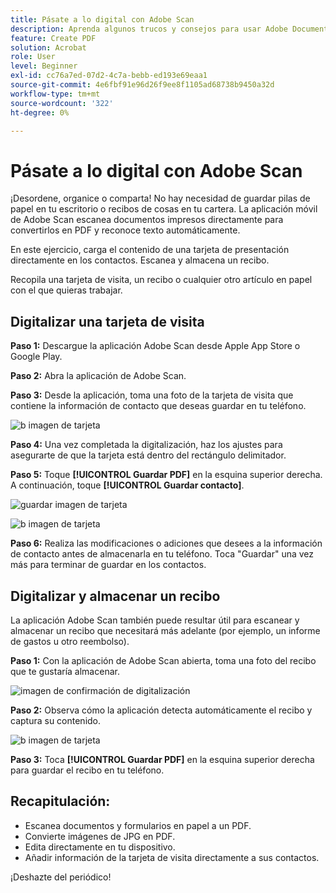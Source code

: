 ```yaml
---
title: Pásate a lo digital con Adobe Scan
description: Aprenda algunos trucos y consejos para usar Adobe Document Cloud
feature: Create PDF
solution: Acrobat
role: User
level: Beginner
exl-id: cc76a7ed-07d2-4c7a-bebb-ed193e69eaa1
source-git-commit: 4e6fbf91e96d26f9ee8f1105ad68738b9450a32d
workflow-type: tm+mt
source-wordcount: '322'
ht-degree: 0%

---
```


# Pásate a lo digital con Adobe Scan

¡Desordene, organice o comparta! No hay necesidad de guardar pilas de papel en tu escritorio o recibos de cosas en tu cartera. La aplicación móvil de Adobe Scan escanea documentos impresos directamente para convertirlos en PDF y reconoce texto automáticamente.

En este ejercicio, carga el contenido de una tarjeta de presentación directamente en los contactos. Escanea y almacena un recibo.

Recopila una tarjeta de visita, un recibo o cualquier otro artículo en papel con el que quieras trabajar.

## Digitalizar una tarjeta de visita

**Paso 1:** Descargue la aplicación Adobe Scan desde Apple App Store o Google Play.

**Paso 2:** Abra la aplicación de Adobe Scan.

**Paso 3:** Desde la aplicación, toma una foto de la tarjeta de visita que contiene la información de contacto que deseas guardar en tu teléfono.

![b imagen de tarjeta](assets/scanbcard.png)


**Paso 4:** Una vez completada la digitalización, haz los ajustes para asegurarte de que la tarjeta está dentro del rectángulo delimitador.

**Paso 5:** Toque **[!UICONTROL Guardar PDF]** en la esquina superior derecha. A continuación, toque **[!UICONTROL Guardar contacto]**.


![guardar imagen de tarjeta](assets/savecontact.jpg)

![b imagen de tarjeta](assets/savecontact.png)

**Paso 6:** Realiza las modificaciones o adiciones que desees a la información de contacto antes de almacenarla en tu teléfono. Toca &quot;Guardar&quot; una vez más para terminar de guardar en los contactos.

## Digitalizar y almacenar un recibo

La aplicación Adobe Scan también puede resultar útil para escanear y almacenar un recibo que necesitará más adelante (por ejemplo, un informe de gastos u otro reembolso).

**Paso 1:** Con la aplicación de Adobe Scan abierta, toma una foto del recibo que te gustaría almacenar.

![imagen de confirmación de digitalización](assets/scanreceipt.png)


**Paso 2:** Observa cómo la aplicación detecta automáticamente el recibo y captura su contenido.

![b imagen de tarjeta](assets/receiptoutput.jpg)

**Paso 3:** Toca **[!UICONTROL Guardar PDF]** en la esquina superior derecha para guardar el recibo en tu teléfono.


## Recapitulación:

* Escanea documentos y formularios en papel a un PDF.
* Convierte imágenes de JPG en PDF.
* Edita directamente en tu dispositivo.
* Añadir información de la tarjeta de visita directamente a sus contactos.

¡Deshazte del periódico!
